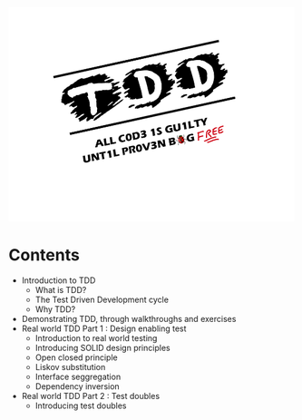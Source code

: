 ![learn-tdd](https://github.com/ilkinabdullayev/learn-tdd-in-java/blob/master/images/tdd_main.png?raw=true "Learn TDD in Java")


# Contents
- Introduction to TDD
  - What is TDD?
  - The Test Driven Development cycle
  - Why TDD?
- Demonstrating TDD, through walkthroughs and exercises
- Real world TDD Part 1 : Design enabling test
  - ​Introduction to real world testing
  - Introducing SOLID design principles
  - Open closed principle
  - Liskov substitution
  - Interface seggregation
  - Dependency inversion
- Real world TDD Part 2 : Test doubles
  - ​Introducing test doubles
